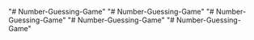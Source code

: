 "# Number-Guessing-Game" 
"# Number-Guessing-Game" 
"# Number-Guessing-Game" 
"# Number-Guessing-Game" 
"# Number-Guessing-Game" 
